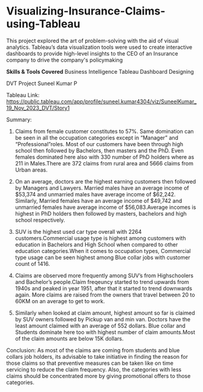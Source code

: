 # Visualizing-Insurance-Claims-using-Tableau

This project explored the art of problem-solving with the aid of visual analytics. Tableau’s data visualization tools were used to create interactive dashboards to provide high-level insights to the CEO of an Insurance company to drive the company's policymaking

**Skills & Tools Covered**
Business Intelligence
Tableau
Dashboard Designing

DVT Project
Suneel Kumar P

Tableau Link:
https://public.tableau.com/app/profile/suneel.kumar4304/viz/SuneelKumar_19_Nov_2023_DVT/Story1

Summary:

1. Claims from female customer constitutes to 57%. Same domination can be seen in all the occupation categories except in “Manager” and “Professional”roles.
Most of our customers have been through high school then followed by Bachelors, then masters and the PhD. Even females dominated here also with 330 number of PhD holders where as 211 in Males.There are 372 claims from rural area and 5666 claims from Urban areas.

2. On an average, doctors are the highest earning customers then followed by Managers and Lawyers. Married males have an average income of $53,374 and unmarried males have average income of $62,242. Similarly, Married females have an average income of $49,742 and unmarried females have average income of $56,083.Average incomes is highest in PhD holders then followed by masters, bachelors and high school respectively.

3. SUV is the highest used car type overall with 2264 customers.Commercial usage type is highest among customers with education in Bachelors and High School when compared to other education categories.When it comes to occupation types, Commercial type usage can be seen highest among Blue collar jobs with customer count of 1416. 

4. Claims are observed more frequently among SUV’s from Highschoolers and Bachelor’s people.Claim freqeuncy started to trend upwards from 1940s and peaked in year 1951, after that it started to trend downwards again. More claims are raised from the owners that travel between 20 to 60KM on an average to get to work. 

5. Similarly when looked at claim amount, highest amount so far is claimed by SUV owners followed by Pickup van and min van. Doctors have the least amount claimed with an average of 552 dollars. Blue collar and Students dominate here too with highest number of claim amounts.Most of the claim amounts are below 15K dollars. 

Conclusion:
As most of the claims are coming from students and blue collars job holders, its advisable to take initiative in finding the reason for those claims so that preventive measures can be taken like on time servicing to reduce the claim frequency. Also, the categories with less claims should be concentrated more by giving promotional offers to those categories.

